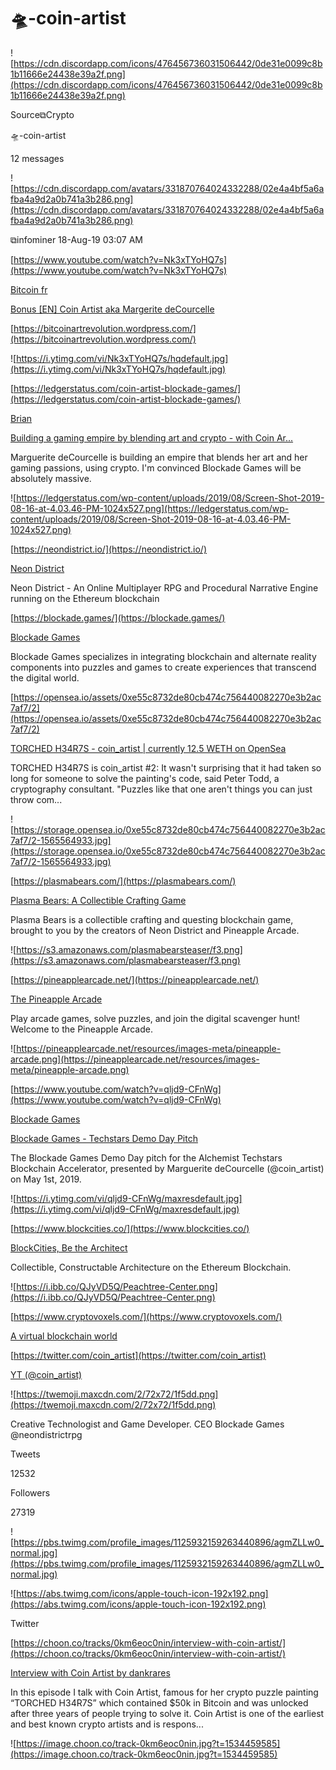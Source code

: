 # 🛸-coin-artist

![https://cdn.discordapp.com/icons/476456736031506442/0de31e0099c8b1b11666e24438e39a2f.png](https://cdn.discordapp.com/icons/476456736031506442/0de31e0099c8b1b11666e24438e39a2f.png)

Source⧉Crypto

🛸-coin-artist

12 messages

![https://cdn.discordapp.com/avatars/331870764024332288/02e4a4bf5a6afba4a9d2a0b741a3b286.png](https://cdn.discordapp.com/avatars/331870764024332288/02e4a4bf5a6afba4a9d2a0b741a3b286.png)

⧉infominer 18-Aug-19 03:07 AM

[https://www.youtube.com/watch?v=Nk3xTYoHQ7s](https://www.youtube.com/watch?v=Nk3xTYoHQ7s)

[Bitcoin fr](https://www.youtube.com/user/marco44nantes)

[Bonus [EN] Coin Artist aka Margerite deCourcelle](https://www.youtube.com/watch?v=Nk3xTYoHQ7s)

[https://bitcoinartrevolution.wordpress.com/](https://bitcoinartrevolution.wordpress.com/)

![https://i.ytimg.com/vi/Nk3xTYoHQ7s/hqdefault.jpg](https://i.ytimg.com/vi/Nk3xTYoHQ7s/hqdefault.jpg)

[https://ledgerstatus.com/coin-artist-blockade-games/](https://ledgerstatus.com/coin-artist-blockade-games/)

[Brian](https://ledgerstatus.com/author/brian/)

[Building a gaming empire by blending art and crypto - with Coin Ar...](https://ledgerstatus.com/coin-artist-blockade-games/)

Marguerite deCourcelle is building an empire that blends her art and her gaming passions, using crypto. I'm convinced Blockade Games will be absolutely massive.

![https://ledgerstatus.com/wp-content/uploads/2019/08/Screen-Shot-2019-08-16-at-4.03.46-PM-1024x527.png](https://ledgerstatus.com/wp-content/uploads/2019/08/Screen-Shot-2019-08-16-at-4.03.46-PM-1024x527.png)

[https://neondistrict.io/](https://neondistrict.io/)

[Neon District](https://neondistrict.io/)

Neon District - An Online Multiplayer RPG and Procedural Narrative Engine running on the Ethereum blockchain

[https://blockade.games/](https://blockade.games/)

[Blockade Games](https://blockade.games/)

Blockade Games specializes in integrating blockchain and alternate reality components into puzzles and games to create experiences that transcend the digital world.

[https://opensea.io/assets/0xe55c8732de80cb474c756440082270e3b2ac7af7/2](https://opensea.io/assets/0xe55c8732de80cb474c756440082270e3b2ac7af7/2)

[TORCHED H34R7S - coin_artist | currently 12.5 WETH on OpenSea](https://opensea.io/assets/0xe55c8732de80cb474c756440082270e3b2ac7af7/2)

TORCHED H34R7S is coin_artist #2: It wasn't surprising that it had taken so long for someone to solve the painting's code, said Peter Todd, a cryptography consultant. "Puzzles like that one aren't things you can just throw com...

![https://storage.opensea.io/0xe55c8732de80cb474c756440082270e3b2ac7af7/2-1565564933.jpg](https://storage.opensea.io/0xe55c8732de80cb474c756440082270e3b2ac7af7/2-1565564933.jpg)

[https://plasmabears.com/](https://plasmabears.com/)

[Plasma Bears: A Collectible Crafting Game](https://plasmabears.com/)

Plasma Bears is a collectible crafting and questing blockchain game, brought to you by the creators of Neon District and Pineapple Arcade.

![https://s3.amazonaws.com/plasmabearsteaser/f3.png](https://s3.amazonaws.com/plasmabearsteaser/f3.png)

[https://pineapplearcade.net/](https://pineapplearcade.net/)

[The Pineapple Arcade](https://pineapplearcade.net/)

Play arcade games, solve puzzles, and join the digital scavenger hunt! Welcome to the Pineapple Arcade.

![https://pineapplearcade.net/resources/images-meta/pineapple-arcade.png](https://pineapplearcade.net/resources/images-meta/pineapple-arcade.png)

[https://www.youtube.com/watch?v=qljd9-CFnWg](https://www.youtube.com/watch?v=qljd9-CFnWg)

[Blockade Games](https://www.youtube.com/channel/UCL7ReIY2D4Mpr5Q5uJ7oLgA)

[Blockade Games - Techstars Demo Day Pitch](https://www.youtube.com/watch?v=qljd9-CFnWg)

The Blockade Games Demo Day pitch for the Alchemist Techstars Blockchain Accelerator, presented by Marguerite deCourcelle (@coin_artist) on May 1st, 2019.

![https://i.ytimg.com/vi/qljd9-CFnWg/maxresdefault.jpg](https://i.ytimg.com/vi/qljd9-CFnWg/maxresdefault.jpg)

[https://www.blockcities.co/](https://www.blockcities.co/)

[BlockCities, Be the Architect](https://www.blockcities.co/)

Collectible, Constructable Architecture on the Ethereum Blockchain.

![https://i.ibb.co/QJyVD5Q/Peachtree-Center.png](https://i.ibb.co/QJyVD5Q/Peachtree-Center.png)

[https://www.cryptovoxels.com/](https://www.cryptovoxels.com/)

[A virtual blockchain world](https://www.cryptovoxels.com/)

[https://twitter.com/coin_artist](https://twitter.com/coin_artist)

[YT (@coin_artist)](https://twitter.com/coin_artist)

![https://twemoji.maxcdn.com/2/72x72/1f5dd.png](https://twemoji.maxcdn.com/2/72x72/1f5dd.png)

Creative Technologist and Game Developer. CEO Blockade Games @neondistrictrpg

Tweets

12532

Followers

27319

![https://pbs.twimg.com/profile_images/1125932159263440896/agmZLLw0_normal.jpg](https://pbs.twimg.com/profile_images/1125932159263440896/agmZLLw0_normal.jpg)

![https://abs.twimg.com/icons/apple-touch-icon-192x192.png](https://abs.twimg.com/icons/apple-touch-icon-192x192.png)

Twitter

[https://choon.co/tracks/0km6eoc0nin/interview-with-coin-artist/](https://choon.co/tracks/0km6eoc0nin/interview-with-coin-artist/)

[Interview with Coin Artist by dankrares](https://choon.co/tracks/0km6eoc0nin/interview-with-coin-artist/)

In this episode I talk with Coin Artist, famous for her crypto puzzle painting “TORCHED H34R7S” which contained $50k in Bitcoin and was unlocked after three years of people trying to solve it. Coin Artist is one of the earliest and best known crypto artists and is respons...

![https://image.choon.co/track-0km6eoc0nin.jpg?t=1534459585](https://image.choon.co/track-0km6eoc0nin.jpg?t=1534459585)